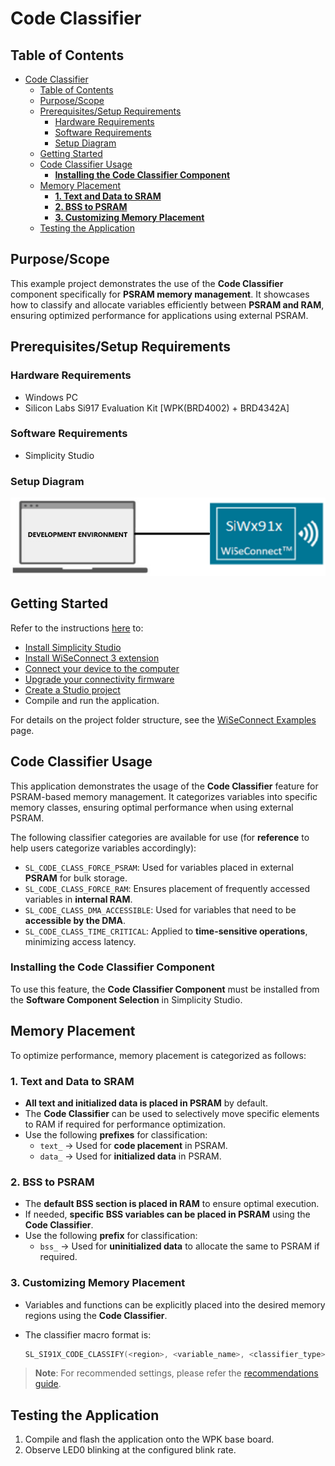 # Code Classifier

## Table of Contents

- [Code Classifier](#code-classifier)
  - [Table of Contents](#table-of-contents)
  - [Purpose/Scope](#purposescope)
  - [Prerequisites/Setup Requirements](#prerequisitessetup-requirements)
    - [Hardware Requirements](#hardware-requirements)
    - [Software Requirements](#software-requirements)
    - [Setup Diagram](#setup-diagram)
  - [Getting Started](#getting-started)
  - [Code Classifier Usage](#code-classifier-usage)
    - [**Installing the Code Classifier Component**](#installing-the-code-classifier-component)
  - [Memory Placement](#memory-placement)
    - [**1. Text and Data to SRAM**](#1-text-and-data-to-sram)
    - [**2. BSS to PSRAM**](#2-bss-to-psram)
    - [**3. Customizing Memory Placement**](#3-customizing-memory-placement)
  - [Testing the Application](#testing-the-application)

## Purpose/Scope

This example project demonstrates the use of the **Code Classifier** component specifically for **PSRAM memory management**. It showcases how to classify and allocate variables efficiently between **PSRAM and RAM**, ensuring optimized performance for applications using external PSRAM.

## Prerequisites/Setup Requirements

### Hardware Requirements

- Windows PC
- Silicon Labs Si917 Evaluation Kit [WPK(BRD4002) + BRD4342A]

### Software Requirements

- Simplicity Studio

### Setup Diagram

 ![Figure: setupdiagram](resources/readme/setupdiagram.png)

## Getting Started

Refer to the instructions [here](https://docs.silabs.com/wiseconnect/latest/wiseconnect-getting-started/) to:

- [Install Simplicity Studio](https://docs.silabs.com/wiseconnect/latest/wiseconnect-developers-guide-developing-for-silabs-hosts/#install-simplicity-studio)
- [Install WiSeConnect 3 extension](https://docs.silabs.com/wiseconnect/latest/wiseconnect-developers-guide-developing-for-silabs-hosts/#install-the-wi-se-connect-3-extension)
- [Connect your device to the computer](https://docs.silabs.com/wiseconnect/latest/wiseconnect-developers-guide-developing-for-silabs-hosts/#connect-si-wx91x-to-computer)
- [Upgrade your connectivity firmware](https://docs.silabs.com/wiseconnect/latest/wiseconnect-developers-guide-developing-for-silabs-hosts/#update-si-wx91x-connectivity-firmware)
- [Create a Studio project](https://docs.silabs.com/wiseconnect/latest/wiseconnect-developers-guide-developing-for-silabs-hosts/#create-a-project)
- Compile and run the application.

For details on the project folder structure, see the [WiSeConnect Examples](https://docs.silabs.com/wiseconnect/latest/wiseconnect-examples/#example-folder-structure) page.

## Code Classifier Usage

This application demonstrates the usage of the **Code Classifier** feature for PSRAM-based memory management. It categorizes variables into specific memory classes, ensuring optimal performance when using external PSRAM.

The following classifier categories are available for use (for **reference** to help users categorize variables accordingly):

- `SL_CODE_CLASS_FORCE_PSRAM`: Used for variables placed in external **PSRAM** for bulk storage.
- `SL_CODE_CLASS_FORCE_RAM`: Ensures placement of frequently accessed variables in **internal RAM**.
- `SL_CODE_CLASS_DMA_ACCESSIBLE`: Used for variables that need to be **accessible by the DMA**.
- `SL_CODE_CLASS_TIME_CRITICAL`: Applied to **time-sensitive operations**, minimizing access latency.

### **Installing the Code Classifier Component**
To use this feature, the **Code Classifier Component** must be installed from the **Software Component Selection** in Simplicity Studio. 

## Memory Placement

To optimize performance, memory placement is categorized as follows:

### **1. Text and Data to SRAM**
- **All text and initialized data is placed in PSRAM** by default.
- The **Code Classifier** can be used to selectively move specific elements to RAM if required for performance optimization.
- Use the following **prefixes** for classification:
  - `text_` → Used for **code placement** in PSRAM.
  - `data_` → Used for **initialized data** in PSRAM.

### **2. BSS to PSRAM**
- The **default BSS section is placed in RAM** to ensure optimal execution.
- If needed, **specific BSS variables can be placed in PSRAM** using the **Code Classifier**.
- Use the following **prefix** for classification:
  - `bss_` → Used for **uninitialized data** to allocate the same to PSRAM if required.

### **3. Customizing Memory Placement**
- Variables and functions can be explicitly placed into the desired memory regions using the **Code Classifier**.
- The classifier macro format is:

  ```c
  SL_SI91X_CODE_CLASSIFY(<region>, <variable_name>, <classifier_type>)

> **Note**: For recommended settings, please refer the [recommendations guide](https://docs.silabs.com/wiseconnect/latest/wiseconnect-developers-guide-prog-recommended-settings/).

## Testing the Application

1. Compile and flash the application onto the WPK base board.
2. Observe LED0 blinking at the configured blink rate.

